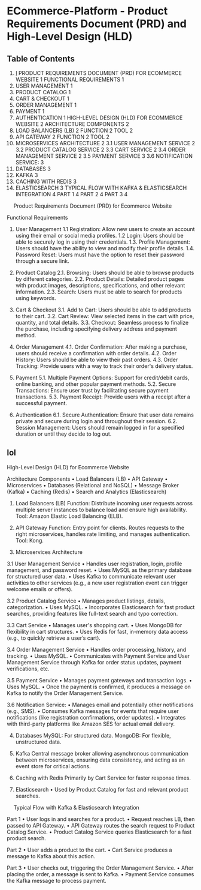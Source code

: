 # ECommerce-Platform - Product Requirements Document (PRD) and High-Level Design (HLD)

## Table of Contents
1. [l](##lol)
PRODUCT REQUIREMENTS DOCUMENT (PRD) FOR ECOMMERCE WEBSITE	1
FUNCTIONAL REQUIREMENTS	1
1. USER MANAGEMENT	1
2. PRODUCT CATALOG	1
3. CART & CHECKOUT	1
4. ORDER MANAGEMENT	1
5. PAYMENT	1
6. AUTHENTICATION	1
HIGH-LEVEL DESIGN (HLD) FOR ECOMMERCE WEBSITE	2
ARCHITECTURE COMPONENTS	2
1. LOAD BALANCERS (LB)	2
FUNCTION	2
TOOL	2
2. API GATEWAY	2
FUNCTION	2
TOOL	2
3. MICROSERVICES ARCHITECTURE	2
3.1 USER MANAGEMENT SERVICE	2
3.2 PRODUCT CATALOG SERVICE	2
3.3 CART SERVICE	2
3.4 ORDER MANAGEMENT SERVICE	2
3.5 PAYMENT SERVICE	3
3.6 NOTIFICATION SERVICE:	3
4. DATABASES	3
5. KAFKA	3
6. CACHING WITH REDIS	3
7. ELASTICSEARCH	3
TYPICAL FLOW WITH KAFKA & ELASTICSEARCH INTEGRATION	4
PART 1	4
PART 2	4
PART 3	4

 
Product Requirements Document (PRD) for Ecommerce Website

Functional Requirements

1. User Management
1.1 Registration: Allow new users to create an account using their email or social media profiles.
1.2 Login: Users should be able to securely log in using their credentials.
1.3. Profile Management: Users should have the ability to view and modify their profile details.
1.4. Password Reset: Users must have the option to reset their password through a secure link.

2. Product Catalog
2.1. Browsing: Users should be able to browse products by different categories.
2.2. Product Details: Detailed product pages with product images, descriptions, specifications, and other relevant information.
2.3. Search: Users must be able to search for products using keywords.

3. Cart & Checkout
3.1. Add to Cart: Users should be able to add products to their cart.
3.2. Cart Review: View selected items in the cart with price, quantity, and total details.
3.3. Checkout: Seamless process to finalize the purchase, including specifying delivery address and payment method.

4. Order Management
4.1. Order Confirmation: After making a purchase, users should receive a confirmation with order details.
4.2. Order History: Users should be able to view their past orders.
4.3. Order Tracking: Provide users with a way to track their order's delivery status.

5. Payment
5.1. Multiple Payment Options: Support for credit/debit cards, online banking, and other popular payment methods.
5.2. Secure Transactions: Ensure user trust by facilitating secure payment transactions.
5.3. Payment Receipt: Provide users with a receipt after a successful payment.

6. Authentication
6.1. Secure Authentication: Ensure that user data remains private and secure during login and throughout their session.
6.2. Session Management: Users should remain logged in for a specified duration or until they decide to log out.


## lol 

High-Level Design (HLD) for Ecommerce Website 

Architecture Components
•	Load Balancers (LB)
•	API Gateway
•	Microservices
•	Databases (Relational and NoSQL)
•	Message Broker (Kafka)
•	Caching (Redis)
•	Search and Analytics (Elasticsearch)

1. Load Balancers (LB)
Function: Distribute incoming user requests across multiple server instances to balance load and ensure high availability.
Tool: Amazon Elastic Load Balancing (ELB).

2. API Gateway
Function: Entry point for clients. Routes requests to the right microservices, handles rate limiting, and manages authentication.
Tool: Kong.

3. Microservices Architecture

3.1 User Management Service
•	Handles user registration, login, profile management, and password reset.
•	Uses MySQL as the primary database for structured user data.
•	Uses Kafka to communicate relevant user activities to other services (e.g., a new user registration event can trigger welcome emails or offers).

3.2 Product Catalog Service
•	Manages product listings, details, categorization.
•	Uses MySQL.
•	Incorporates Elasticsearch for fast product searches, providing features like full-text search and typo correction.

3.3 Cart Service
•	Manages user's shopping cart.
•	Uses MongoDB for flexibility in cart structures.
•	Uses Redis for fast, in-memory data access (e.g., to quickly retrieve a user’s cart).

3.4 Order Management Service
•	Handles order processing, history, and tracking.
•	Uses MySQL.
•	Communicates with Payment Service and User Management Service through Kafka for order status updates, payment verifications, etc.

3.5 Payment Service
•	Manages payment gateways and transaction logs.
•	Uses MySQL.
•	Once the payment is confirmed, it produces a message on Kafka to notify the Order Management Service.

3.6 Notification Service:
•	Manages email and potentially other notifications (e.g., SMS).
•	Consumes Kafka messages for events that require user notifications (like registration confirmations, order updates).
•	Integrates with third-party platforms like Amazon SES for actual email delivery.

4. Databases
MySQL: For structured data.
MongoDB: For flexible, unstructured data.

5. Kafka
Central message broker allowing asynchronous communication between microservices, ensuring data consistency, and acting as an event store for critical actions.

6. Caching with Redis
Primarily by Cart Service for faster response times.

7. Elasticsearch
•	Used by Product Catalog for fast and relevant product searches.


 
Typical Flow with Kafka & Elasticsearch Integration

Part 1
•	User logs in and searches for a product.
•	Request reaches LB, then passed to API Gateway.
•	API Gateway routes the search request to Product Catalog Service.
•	Product Catalog Service queries Elasticsearch for a fast product search.

Part 2
•	User adds a product to the cart.
•	Cart Service produces a message to Kafka about this action.

Part 3
•	User checks out, triggering the Order Management Service.
•	After placing the order, a message is sent to Kafka.
•	Payment Service consumes the Kafka message to process payment.
